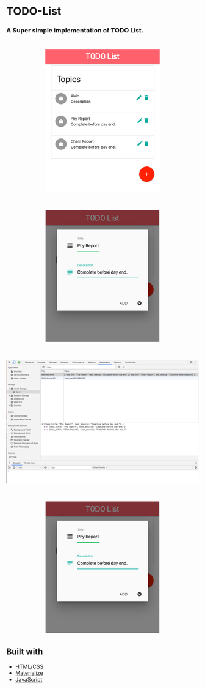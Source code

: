 # TODO-List

### A Super simple implementation of TODO List.

<h1 align="center">
  <img src="/images/2.png" alt="Sample 1" width="300">
</h1>


<!-- ![Sample 2](/images/3.png) -->
<h1 align="center">
  <img src="/images/3.png" alt="Sample 2" width="300">
</h1>
<!-- ![Memory arrangement](/images/4.png) -->
<h1 align="center">
  <img src="/images/4.png" alt="Homify" width="700">
</h1>
<h1 align="center">
  <img src="/images/3.png" alt="Homify" width="300">
</h1>

## Built with
- [HTML/CSS]()
- [Materialize](https://materializecss.com/)
- [JavaScript]()



<!-- [![Build Status](http://img.shields.io/travis/badges/badgerbadgerbadger.svg?style=flat-square)](https://travis-ci.org/badges/badgerbadgerbadger) 

[![Dependency Status](http://img.shields.io/gemnasium/badges/badgerbadgerbadger.svg?style=flat-square)](https://gemnasium.com/badges/badgerbadgerbadger) 

[![Coverage Status](http://img.shields.io/coveralls/badges/badgerbadgerbadger.svg?style=flat-square)](https://coveralls.io/r/badges/badgerbadgerbadger) 

[![Code Climate](http://img.shields.io/codeclimate/github/badges/badgerbadgerbadger.svg?style=flat-square)](https://codeclimate.com/github/badges/badgerbadgerbadger) 

[![Github Issues](http://githubbadges.herokuapp.com/badges/badgerbadgerbadger/issues.svg?style=flat-square)](https://github.com/badges/badgerbadgerbadger/issues) 

[![Pending Pull-Requests](http://githubbadges.herokuapp.com/badges/badgerbadgerbadger/pulls.svg?style=flat-square)](https://github.com/badges/badgerbadgerbadger/pulls) 

[![Gem Version](http://img.shields.io/gem/v/badgerbadgerbadger.svg?style=flat-square)](https://rubygems.org/gems/badgerbadgerbadger) 

[![License](http://img.shields.io/:license-mit-blue.svg?style=flat-square)](http://badges.mit-license.org) 

[![Badges](http://img.shields.io/:badges-9/9-ff6799.svg?style=flat-square)](https://github.com/badges/badgerbadgerbadger) -->
